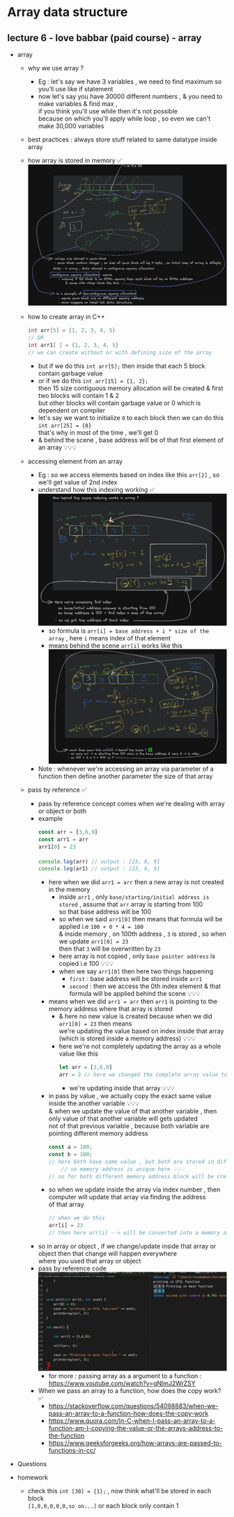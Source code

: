 # Array data structure

## lecture 6 - love babbar (paid course) - array

- array
    - why we use array ?
        - Eg : let's say we have 3 variables , we need to find maximum so you'll use like if statement
        - now let's say you have 30000 different numbers , & you need to make variables & find max , <br>
            if you think you'll use while then it's not possible <br>
            because on which you'll apply while loop , so even we can't make 30,000 variables

    - best practices : always store stuff related to same datatype inside array
    
    - how array is stored in memory ✅
        ![how array is stored in memory](../../notes-pics/14-lecture/love-babbar/lecture-14-7.png)
    
    - how to create array in C++
        ```cpp
        int arr[5] = {1, 2, 3, 4, 5}
        // OR
        int arr1[ ] = {1, 2, 3, 4, 5}
        // we can create without or with defining size of the array
        ```
        - but if we do this `int arr[5];` then inside that each 5 block contain garbage value
        - or if we do this `int arr[15] = {1, 2};` <br>
            then 15 size contiguous memory allocation will be created & first two blocks will contain 1 & 2 <br>
            but other blocks will contain garbage value or 0 which is dependent on compiler <br>
        - let's say we want to initialize `0` to each block then we can do this `int arr[25] = {0}` <br>
            that's why in most of the time , we'll get 0
        - & behind the scene , base address will be of that first element of an array 💡💡💡

    - accessing element from an array
        - Eg : so we access elements based on index like this `arr[2]` , so we'll get value of 2nd index
        - understand how this indexing working ✅
            ![how array is stored in memory](../../notes-pics/14-lecture/love-babbar/lecture-14-8.png)
            - so formula is `arr[i] = base address + i * size of the array` , here `i` means index of that element
            - means behind the scene `arr[i]` works like this 
                ![how array is stored in memory](../../notes-pics/14-lecture/love-babbar/lecture-14-9.png)
        - Note : whenever we're accessing an array via parameter of a function then define another parameter the size of that array

    - pass by reference ✅
        - pass by reference concept comes when we're dealing with array or object or both
        - example 
            ```js
            const arr = [3,6,9]
            const arr1 = arr
            arr1[0] = 23

            console.log(arr) // output : [23, 6, 9]
            console.log(ar1) // output : [23, 6, 9]
            ```
            - here when we did `arr1 = arr` then a new array is not created in the memory 
                - inside `arr1` , only `base/starting/initial address is stored` , assume that `arr` array is starting from 100 <br> 
                    so that base address will be 100
                - so when we said `arr1[0]` then means that formula will be applied i.e `100 + 0 * 4 = 100` <br> 
                    & inside memory , on 100th address , `3` is stored , so when we update `arr1[0] = 23` <br>
                    then that `3` will be overwritten by `23`
                - here array is not copied , only `base pointer address` is copied i.e 100 💡💡💡
                - when we say `arr1[0]` then here two things happening 
                    - `first` : base address will be stored inside `arr1`
                    - `second` : then we access the 0th index element & that formula will be applied behind the scene 💡💡💡
            - means when we did `arr1 = arr` then `arr1` is pointing to the memory address where that array is stored 
                - & here no new value is created because when we did `arr1[0] = 23` then means <br>
                    we're updating the value based on index inside that array (which is stored inside a memory address) 💡💡💡
                - here we're not completely updating the array as a whole value like this 
                    ```js
                    let arr = [3,6,9]
                    arr = 2 // here we changed the complete array value to a value
                    ```
                    - we're updating inside that array 💡💡💡
            - in pass by value , we actually copy the exact same value inside the another variable 💡💡💡 <br> 
                & when we update the value of that another variable , then only value of that another variable will gets updated <br>
                not of that previous variable , because both variable are pointing different memory address 
                ```js
                const a = 100;
                const b = 100;
                // here both have same value , but both are stored in different memory address 
                    // so memory address is unique here 💡💡💡
                // so for both different memory address block will be created 💡💡💡
                ```
            - so when we update inside the array via index number , then computer will update that array via finding the address <br>
                of that array
                ```js
                // when we do this 
                arr[i] = 23
                // then here arr[i] --> will be converted into a memory address
                ``` 
        - so in array or object , if we change/update inside that array or object then that change will happen everywhere <br>
            where you used that array or object
        - pass by reference code 
            ![pass by reference](../../notes-pics/14-lecture/love-babbar/lecture-14-10.png)
            - for more : passing array as a argument to a function : https://www.youtube.com/watch?v=gNlmJ2WrZSY
        - When we pass an array to a function, how does the copy work? ✅
            - https://stackoverflow.com/questions/54098883/when-we-pass-an-array-to-a-function-how-does-the-copy-work
            - https://www.quora.com/In-C-when-I-pass-an-array-to-a-function-am-I-copying-the-value-or-the-arrays-address-to-the-function
            - https://www.geeksforgeeks.org/how-arrays-are-passed-to-functions-in-cc/

- Questions 

- homework 
    - check this `int [30] = {1};` , now think what'll be stored in each block <br>
        `[1,0,0,0,0,0,so on...]` or each block only contain 1
